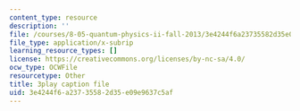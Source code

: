 ```yaml
---
content_type: resource
description: ''
file: /courses/8-05-quantum-physics-ii-fall-2013/3e4244f6a23735582d35e09e9637c5af_ZTNip78TUvA.srt
file_type: application/x-subrip
learning_resource_types: []
license: https://creativecommons.org/licenses/by-nc-sa/4.0/
ocw_type: OCWFile
resourcetype: Other
title: 3play caption file
uid: 3e4244f6-a237-3558-2d35-e09e9637c5af
---
```

